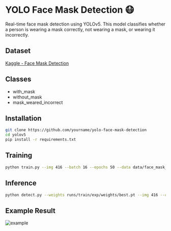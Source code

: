 # YOLO Face Mask Detection 😷

Real-time face mask detection using YOLOv5. This model classifies whether a person is wearing a mask correctly, not wearing a mask, or wearing it incorrectly.

## Dataset
[Kaggle - Face Mask Detection](https://www.kaggle.com/datasets/andrewmvd/face-mask-detection)

## Classes
- with_mask
- without_mask
- mask_weared_incorrect

## Installation
```bash
git clone https://github.com/yourname/yolo-face-mask-detection
cd yolov5
pip install -r requirements.txt
```

## Training
```bash
python train.py --img 416 --batch 16 --epochs 50 --data data/face_mask_data.yaml --cfg models/yolov5s.yaml --weights yolov5s.pt
```

## Inference
```bash
python detect.py --weights runs/train/exp/weights/best.pt --img 416 --conf 0.4 --source data/images/val
```

## Example Result
![example](runs/detect/exp/image1.jpg)
